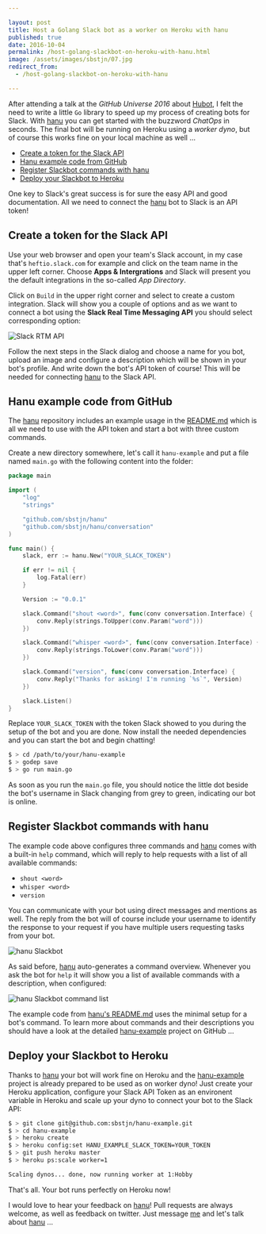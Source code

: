 ```yaml
---

layout: post
title: Host a Golang Slack bot as a worker on Heroku with hanu
published: true
date: 2016-10-04
permalink: /host-golang-slackbot-on-heroku-with-hanu.html
image: /assets/images/sbstjn/07.jpg
redirect_from:
  - /host-golang-slackbot-on-heroku-with-hanu

---
```


After attending a talk at the *GitHub Universe 2016* about [Hubot](https://hubot.github.com/), I felt the need to write a little `Go` library to speed up my process of creating bots for Slack. With [hanu](https://github.com/sbstjn/hanu) you can get started with the buzzword *ChatOps* in seconds. The final bot will be running on Heroku using a *worker dyno*, but of course this works fine on your local machine as well …

- [Create a token for the Slack API](#create-a-token-for-the-slack-api)
- [Hanu example code from GitHub](#hanu-example-code-from-github)
- [Register Slackbot commands with hanu](#register-slackbot-commands-with-hanu)
- [Deploy your Slackbot to Heroku](#deploy-your-slackbot-to-heroku)

One key to Slack's great success is for sure the easy API and good documentation. All we need to connect the [hanu](https://github.com/sbstjn/hanu) bot to Slack is an API token!

## Create a token for the Slack API

Use your web browser and open your team's Slack account, in my case that's `heftio.slack.com` for example and click on the team name in the upper left corner. Choose **Apps & Intergrations** and Slack will present you the default integrations in the so-called *App Directory*.

Click on `Build` in the upper right corner and select to create a custom integration. Slack will show you a couple of options and as we want to connect a bot using the **Slack Real Time Messaging API** you should select corresponding option:

![Slack RTM API](http://localhost:4000/assets/images/posts/2016-10-04-host-golang-slackbot-on-heroku-with-hanu/slack-configuration.png)

Follow the next steps in the Slack dialog and choose a name for you bot, upload an image and configure a description which will be shown in your bot's profile. And write down the bot's API token of course! This will be needed for connecting [hanu](https://github.com/sbstjn/hanu) to the Slack API.

## Hanu example code from GitHub

The [hanu](https://github.com/sbstjn/hanu) repository includes an example usage in the [README.md](https://github.com/sbstjn/hanu/blob/master/README.md) which is all we need to use with the API token and start a bot with three custom commands.

Create a new directory somewhere, let's call it `hanu-example` and put a file named `main.go` with the following content into the folder:

```go
package main

import (
	"log"
	"strings"

	"github.com/sbstjn/hanu"
	"github.com/sbstjn/hanu/conversation"
)

func main() {
	slack, err := hanu.New("YOUR_SLACK_TOKEN")

	if err != nil {
		log.Fatal(err)
	}

	Version := "0.0.1"

	slack.Command("shout <word>", func(conv conversation.Interface) {
		conv.Reply(strings.ToUpper(conv.Param("word")))
	})

	slack.Command("whisper <word>", func(conv conversation.Interface) {
		conv.Reply(strings.ToLower(conv.Param("word")))
	})

	slack.Command("version", func(conv conversation.Interface) {
		conv.Reply("Thanks for asking! I'm running `%s`", Version)
	})

	slack.Listen()
}
```

Replace `YOUR_SLACK_TOKEN` with the token Slack showed to you during the setup of the bot and you are done. Now install the needed dependencies and you can start the bot and begin chatting!

```bash
$ > cd /path/to/your/hanu-example
$ > godep save
$ > go run main.go
```

As soon as you run the `main.go` file, you should notice the little dot beside the bot's username in Slack changing from grey to green, indicating our bot is online.

## Register Slackbot commands with hanu

The example code above configures three commands and [hanu](https://github.com/sbstjn/hanu) comes with a built-in `help` command, which will reply to help requests with a list of all available commands:

- `shout <word>`
- `whisper <word>`
- `version`

You can communicate with your bot using direct messages and mentions as well. The reply from the bot will of course include your username to identify the response to your request if you have multiple users requesting tasks from your bot.

![hanu Slackbot](http://localhost:4000/assets/images/posts/2016-10-04-host-golang-slackbot-on-heroku-with-hanu/slack-bot-example-one.png)

As said before, [hanu](https://github.com/sbstjn/hanu) auto-generates a command overview. Whenever you ask the bot for `help` it will show you a list of available commands with a description, when configured:

![hanu Slackbot command list](http://localhost:4000/assets/images/posts/2016-10-04-host-golang-slackbot-on-heroku-with-hanu/slack-bot-help.png)

The example code from [hanu's README.md](https://github.com/sbstjn/hanu/blob/master/README.md) uses the minimal setup for a bot's command. To learn more about commands and their descriptions you should have a look at the detailed [hanu-example](https://github.com/sbstjn/hanu-example) project on GitHub …

## Deploy your Slackbot to Heroku

Thanks to [hanu](https://github.com/sbstjn/hanu) your bot will work fine on Heroku and the [hanu-example](https://github.com/sbstjn/hanu-example) project is already prepared to be used as on worker dyno! Just create your Heroku application, configure your Slack API Token as an environent variable in Heroku and scale up your dyno to connect your bot to the Slack API:

```bash
$ > git clone git@github.com:sbstjn/hanu-example.git
$ > cd hanu-example
$ > heroku create
$ > heroku config:set HANU_EXAMPLE_SLACK_TOKEN=YOUR_TOKEN
$ > git push heroku master
$ > heroku ps:scale worker=1

Scaling dynos... done, now running worker at 1:Hobby
```

That's all. Your bot runs perfectly on Heroku now!

I would love to hear your feedback on [hanu](https://github.com/sbstjn/hanu)! Pull requests are always welcome, as well as feedback on twitter. Just message [me](https://twitter.com/sbstjn) and let's talk about [hanu](https://github.com/sbstjn/hanu) …
